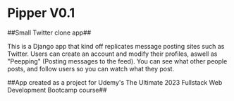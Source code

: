 # Pipper V0.1

##Small Twitter clone app##

This is a Django app that kind off replicates message posting sites such as Twitter. Users can create an account and modify their profiles, aswell as "Peepping" (Posting messages to the feed). You can see what other people posts, and follow users so you can watch what they post. 

##App created as a project for Udemy's The Ultimate 2023 Fullstack Web Development Bootcamp course##

